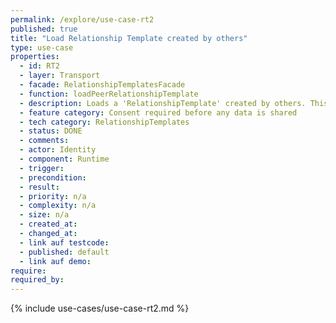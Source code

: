 ```yaml
---
permalink: /explore/use-case-rt2
published: true
title: "Load Relationship Template created by others"
type: use-case
properties:
  - id: RT2
  - layer: Transport
  - facade: RelationshipTemplatesFacade
  - function: loadPeerRelationshipTemplate
  - description: Loads a 'RelationshipTemplate' created by others. This is a prerequisite for using the template while creating a new 'Relationship'.
  - feature category: Consent required before any data is shared
  - tech category: RelationshipTemplates
  - status: DONE
  - comments:
  - actor: Identity
  - component: Runtime
  - trigger:
  - precondition:
  - result:
  - priority: n/a
  - complexity: n/a
  - size: n/a
  - created_at:
  - changed_at:
  - link auf testcode:
  - published: default
  - link auf demo:
require:
required_by:
---
```


{% include use-cases/use-case-rt2.md %}